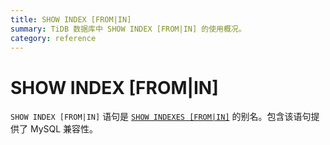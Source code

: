 ```yaml
---
title: SHOW INDEX [FROM|IN]
summary: TiDB 数据库中 SHOW INDEX [FROM|IN] 的使用概况。
category: reference
---
```


# SHOW INDEX [FROM|IN]

`SHOW INDEX [FROM|IN]` 语句是 [`SHOW INDEXES [FROM|IN]`](/dev/reference/sql/statements/show-indexes.md) 的别名。包含该语句提供了 MySQL 兼容性。
